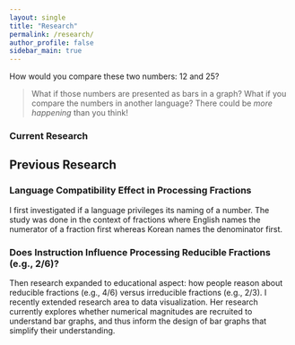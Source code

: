 ```yaml
---
layout: single
title: "Research"
permalink: /research/
author_profile: false
sidebar_main: true
---
```

How would you compare these two numbers: 12 and 25?
> What if those numbers are presented as bars in a graph?
> What if you compare the numbers in another language?
> There could be *more happening* than you think! 
>
### Current Research

## Previous Research
### Language Compatibility Effect in Processing Fractions
I first investigated if a language privileges its naming of a number. The study was done in the context of fractions where English names the numerator of a fraction first whereas Korean names the denominator first. 

### Does Instruction Influence Processing Reducible Fractions (e.g., 2/6)? 
Then research expanded to educational aspect: how people reason about reducible fractions (e.g., 4/6) versus irreducible fractions (e.g., 2/3). I recently extended research area to data visualization. Her research currently explores whether numerical magnitudes are recruited to understand bar graphs, and thus inform the design of bar graphs that simplify their understanding.